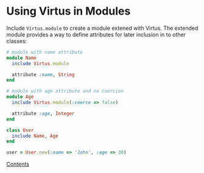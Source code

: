 # Using Virtus in Modules

Include `Virtus.module` to create a module extened with Virtus. The extended
module provides a way to define attributes for later inclusion in to other
classes:

```ruby
# module with name attribute
module Name
  include Virtus.module

  attribute :name, String
end

# module with age attribute and no coercion
module Age
  include Virtus.module(:coerce => false)

  attribute :age, Integer
end

class User
  include Name, Age
end

user = User.new(:name => 'John', :age => 30)
```

[Contents](_contents.md)
